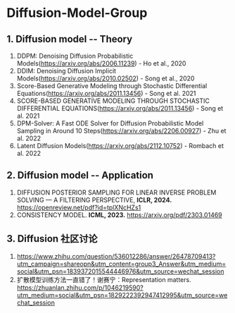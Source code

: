 # Diffusion-Model-Group
## 1. Diffusion model -- Theory
1. DDPM: Denoising Diffusion Probabilistic Models(https://arxiv.org/abs/2006.11239) - Ho et al., 2020
2. DDIM: Denoising Diffusion Implicit Models(https://arxiv.org/abs/2010.02502) - Song et al., 2020
3. Score-Based Generative Modeling through Stochastic Differential Equations(https://arxiv.org/abs/2011.13456) - Song et al. 2021
4. SCORE-BASED GENERATIVE MODELING THROUGH STOCHASTIC DIFFERENTIAL EQUATIONS(https://arxiv.org/abs/2011.13456) - Song et al. 2021
5. DPM-Solver: A Fast ODE Solver for Diffusion Probabilistic Model Sampling in Around 10 Steps(https://arxiv.org/abs/2206.00927) - Zhu et al. 2022
6. Latent Diffusion Models(https://arxiv.org/abs/2112.10752) - Rombach et al. 2022
   
## 2. Diffusion model -- Application
1. DIFFUSION POSTERIOR SAMPLING FOR LINEAR INVERSE PROBLEM SOLVING — A FILTERING PERSPECTIVE, **ICLR, 2024.** https://openreview.net/pdf?id=tplXNcHZs1
2. CONSISTENCY MODEL. **ICML, 2023.** https://arxiv.org/pdf/2303.01469

## 3. Diffusion 社区讨论
1. https://www.zhihu.com/question/536012286/answer/26478709413?utm_campaign=shareopn&utm_content=group3_Answer&utm_medium=social&utm_psn=1839372015544446976&utm_source=wechat_session
2. 扩散模型训练方法一直错了！谢赛宁：Representation matters. https://zhuanlan.zhihu.com/p/1046219590?utm_medium=social&utm_psn=1829222392947412995&utm_source=wechat_session
